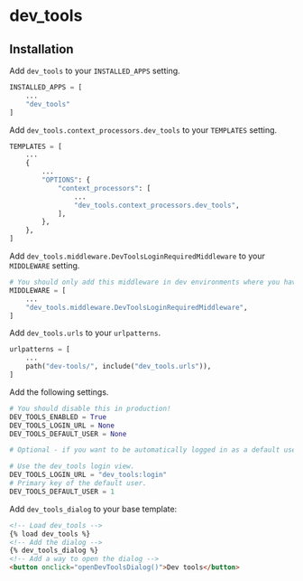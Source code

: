# dev_tools

## Installation

Add `dev_tools` to your `INSTALLED_APPS` setting.

```python
INSTALLED_APPS = [
    ...
    "dev_tools"
]
```

Add `dev_tools.context_processors.dev_tools` to your `TEMPLATES` setting.

```python
TEMPLATES = [
    ...
    {
        ...
        "OPTIONS": {
            "context_processors": [
                ...
                "dev_tools.context_processors.dev_tools",
            ],
        },
    },
]
```

Add `dev_tools.middleware.DevToolsLoginRequiredMiddleware` to your `MIDDLEWARE` setting.

```python
# You should only add this middleware in dev environments where you have also set `DEV_TOOLS_ENABLED=True`.
MIDDLEWARE = [
    ...
    "dev_tools.middleware.DevToolsLoginRequiredMiddleware",
]
```

Add `dev_tools.urls` to your `urlpatterns`.

```python
urlpatterns = [
    ...
    path("dev-tools/", include("dev_tools.urls")),
]
```

Add the following settings.

```python
# You should disable this in production!
DEV_TOOLS_ENABLED = True
DEV_TOOLS_LOGIN_URL = None
DEV_TOOLS_DEFAULT_USER = None

# Optional - if you want to be automatically logged in as a default user.

# Use the dev_tools login view.
DEV_TOOLS_LOGIN_URL = "dev_tools:login"
# Primary key of the default user.
DEV_TOOLS_DEFAULT_USER = 1
```

Add `dev_tools_dialog` to your base template:

```html
<!-- Load dev_tools -->
{% load dev_tools %}
<!-- Add the dialog -->
{% dev_tools_dialog %}
<!-- Add a way to open the dialog -->
<button onclick="openDevToolsDialog()">Dev tools</button>
```
